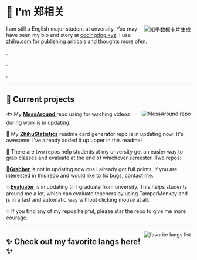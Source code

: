 # 👋 I'm 郑相关
<a href="https://www.zhihu.com/people/qaucodingdog"><img src="https://www.codingdog.xyz/api/zhihu_stats.php?username=2d44da77b78bb0fde45e97280b848709" alt="知乎数据卡片生成" align="right"></a>

I am still a English major student at unversity.
You may have seen my bio and story at [codingdog.xyz](https://www.codingdog.xyz).
I use [zhihu.com](https://zhihu.com/people/qaucodingdog) for publishing ariticals and thoughts more ofen.

.

.

.

---

## 🚧 Current projects

<a href="https://github.com/CodingDogzxg/MessAround"><img src="https://github-readme-stats.vercel.app/api/pin/?username=CodingDogzxg&repo=MessAround" alt="MessAround repo" align="right"></a>

🐟 My [**MessAround** ](https://github.com/CodingDogzxg/MessAround) repo using for waching videos during work is in updating.

🤑 My [**ZhihuStatistics**](https://github.com/CodingDogzxg/zhihu_stats) readme card generator repo is in updating now! It's awesome! I've already added it up upper in this readme!

🙉 There are two repos help students at my unversity get an easier way to grab classes and evaluate at the end of whichever semester. Two repos:

🐶[**Grabber**](https://github.com/CodingDogzxg/Grabber-for-QAU) is not in updating now cus I already got full points. If you are interested in this repo and would like to fix bugs, [contact me](mailto:codingdogzxg@gmail.com).

💥[**Evaluater**](https://github.com/CodingDogzxg/QAUAutoEvaluater) is in updating till I graduate from unversity. This helps students around me a lot, which can evaluate teachers by using TamperMonkey and js in a fast and automatic way without clicking mouse at all.
    
💡 If you find any of my repos helpful, please star the repo to give me more courage.

---

<a href="https://github.com/CodingDogzxg/"><img src="https://github-readme-stats.vercel.app/api/top-langs/?username=CodingDogzxg&hide=tcl,xslt&layout=compac" alt="favorite langs list" align="right" /></a>

## ✨ Check out my favorite langs here! ✨
